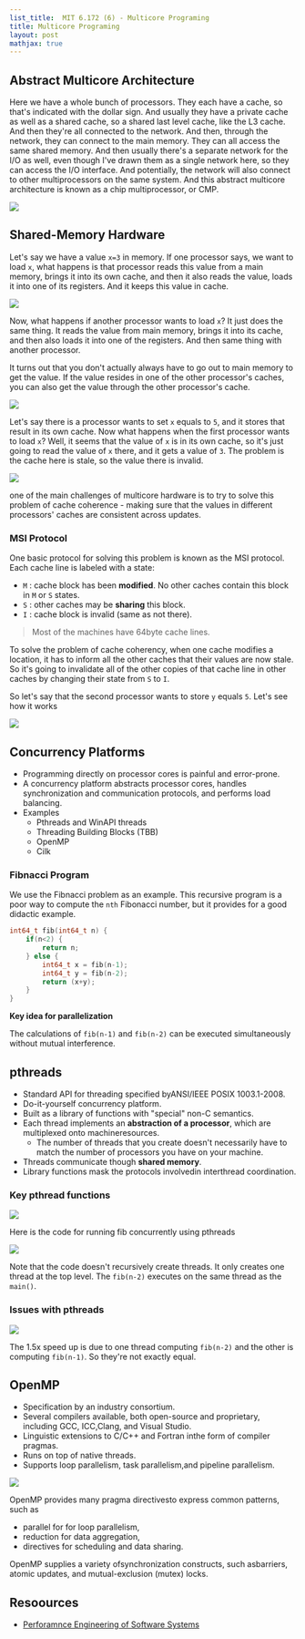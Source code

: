```yaml
---
list_title:  MIT 6.172 (6) - Multicore Programing
title: Multicore Programing
layout: post
mathjax: true
---
```


## Abstract Multicore Architecture

Here we have a whole bunch of processors. They each have a cache, so that's indicated with the dollar sign. And usually they have a private cache as well as a shared cache, so a shared last level cache, like the L3 cache. And then they're all connected to the network. And then, through the network, they can connect to the main memory. They can all access the same shared memory. And then usually there's a separate network for the I/O as well, even though I've drawn them as a single network here, so they can access the I/O interface. And potentially, the network will also connect to other multiprocessors on the same system. And this abstract multicore architecture is known as a chip multiprocessor, or CMP.

<img class="md-img-center" src="{{site.baseurl}}/assets/images/2021/07/perf-06-01.png">

## Shared-Memory Hardware

Let's say we have a value `x=3` in memory. If one processor says, we want to load `x`, what happens is that processor reads this value from a main memory, brings it into its own cache, and then it also reads the value, loads it into one of its registers. And it keeps this value in cache.

<img class="md-img-center" src="{{site.baseurl}}/assets/images/2021/07/perf-06-02.png">

Now, what happens if another processor wants to load `x`? It just does the same thing. It reads the value from main memory, brings it into its cache, and then also loads it into one of the registers. And then same thing with another processor.

It turns out that you don't actually always have to go out to main memory to get the value. If the value resides in one of the other processor's caches, you can also get the value through the other processor's cache.

<img class="md-img-center" src="{{site.baseurl}}/assets/images/2021/07/perf-06-03.png">

Let's say there is a processor wants to set `x` equals to `5`, and it stores that result in its own cache. Now what happens when the first processor wants to load `x`? Well, it seems that the value of `x` is in its own cache, so it's just going to read the value of `x` there, and it gets a value of `3`. The problem is the cache here is stale, so the value there is invalid.

<img class="md-img-center" src="{{site.baseurl}}/assets/images/2021/07/perf-06-04.png">

one of the main challenges of multicore hardware is to try to solve this problem of cache coherence - making sure that the values in different processors' caches are consistent across updates.

### MSI Protocol

One basic protocol for solving this problem is known as the MSI protocol. Each cache line is labeled with a state:

- `M` : cache block has been **modified**. No other caches contain this block in `M` or `S` states.
- `S` : other caches may be **sharing** this block.
- `I` : cache block is invalid (same as not there).

> Most of the machines have 64byte cache lines.

To solve the problem of cache coherency, when one cache modifies a location, it has to inform all the other caches that their values are now stale. So it's going to invalidate all of the other copies of that cache line in other caches by changing their state from `S` to `I`.

So let's say that the second processor wants to store `y` equals `5`. Let's see how it works

<img class="md-img-center" src="{{site.baseurl}}/assets/images/2021/07/perf-06-05.gif">

## Concurrency Platforms

- Programming directly on processor cores is painful and error-prone. 
- A concurrency platform abstracts processor cores, handles synchronization and communication protocols, and performs load balancing.
- Examples
    - Pthreads and WinAPI threads
    - Threading Building Blocks (TBB)
    - OpenMP
    - Cilk


### Fibnacci Program

We use the Fibnacci problem as an example. This recursive program is a poor way to compute the `nth` Fibonacci number, but it provides for a good didactic example.

```c
int64_t fib(int64_t n) {
    if(n<2) {
        return n;
    } else {
        int64_t x = fib(n-1);
        int64_t y = fib(n-2);
        return (x+y);
    }
}
```

**Key idea for parallelization**

The calculations of `fib(n-1)` and `fib(n-2)` can be executed simultaneously without mutual interference.

## pthreads

- Standard API for threading specified byANSI/IEEE POSIX 1003.1-2008.
- Do-it-yourself concurrency platform.
- Built as a library of functions with "special" non-C semantics.
- Each thread implements an **abstraction of a processor**, which are multiplexed onto machineresources.
    - The number of threads that you create doesn't necessarily have to match the number of processors you have on your machine.
- Threads communicate though **shared memory**.
- Library functions mask the protocols involvedin interthread coordination.

### Key pthread functions

<img class="md-img-center" src="{{site.baseurl}}/assets/images/2021/07/perf-06-06.png">

Here is the code for running fib concurrently using pthreads

<img class="md-img-center" src="{{site.baseurl}}/assets/images/2021/07/perf-06-07.png">

Note that the code doesn't recursively create threads. It only creates one thread at the top level. The `fib(n-2)` executes on the same thread as the `main()`. 

### Issues with pthreads

<img class="md-img-center" src="{{site.baseurl}}/assets/images/2021/07/perf-06-08.png">

The 1.5x speed up is due to one thread computing `fib(n-2)` and the other is computing `fib(n-1)`. So they're not exactly equal. 

## OpenMP

- Specification by an industry consortium.
- Several compilers available, both open-source and proprietary, including GCC, ICC,Clang, and Visual Studio.
- Linguistic extensions to C/C++ and Fortran inthe form of compiler pragmas.
- Runs on top of native threads.
- Supports loop parallelism, task parallelism,and pipeline parallelism.

<img class="md-img-center" src="{{site.baseurl}}/assets/images/2021/07/perf-06-09.png">

OpenMP provides many pragma directivesto express common patterns, such as
- parallel for for loop parallelism,
- reduction for data aggregation,
- directives for scheduling and data sharing.

OpenMP supplies a variety ofsynchronization constructs, such asbarriers, atomic updates, and mutual-exclusion (mutex) locks.

## Resoources

- [Perforamnce Engineering of Software Systems](https://ocw.mit.edu/courses/electrical-engineering-and-computer-science/6-172-performance-engineering-of-software-systems-fall-2017/index.htm)